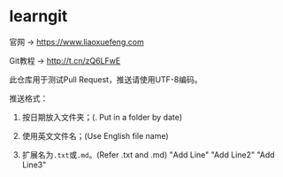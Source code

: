 # learngit

官网 → https://www.liaoxuefeng.com

Git教程 → http://t.cn/zQ6LFwE

此仓库用于测试Pull Request，推送请使用UTF-8编码。

推送格式：

1. 按日期放入文件夹；(. Put in a folder by date)

2. 使用英文文件名；(Use English file name)

3. 扩展名为`.txt`或`.md`。(Refer .txt and .md)
"Add Line" 
"Add Line2" 
"Add Line3" 
